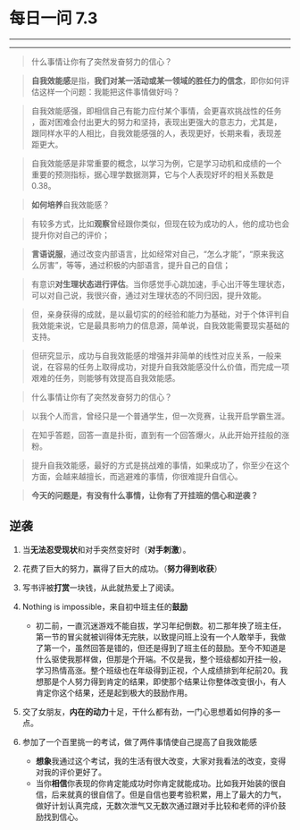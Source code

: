 # 每日一问 7.3 # 

---
<!-- toc -->
---
 
>什么事情让你有了突然发奋努力的信心？

>**自我效能感**是指，**我们对某一活动或某一领域的胜任力的信念**，即你如何评估这样一个问题：我能把这件事情做好吗？

>自我效能感强，即相信自己有能力应付某个事情，会更喜欢挑战性的任务 ，面对困难会付出更大的努力和坚持，表现出更强大的意志力，尤其是， 跟同样水平的人相比，自我效能感强的人，表现更好，长期来看，表现差 距更大。

>自我效能感是非常重要的概念，以学习为例，它是学习动机和成绩的一个 重要的预测指标，据心理学数据测算，它与个人表现好坏的相关系数是 0.38。

>**如何培养**自我效能感？

>有较多方式，比如**观察**曾经跟你类似，但现在较为成功的人，他的成功也会提升你对自己的评价；

>**言语说服**，通过改变内部语言，比如经常对自己，“怎么才能”，“原来我这么厉害”，等等，通过积极的内部语言，提升自己的自信；

>有意识**对生理状态进行评估**。当你感觉手心跳加速，手心出汗等生理状态，可以对自己说，我很兴奋，通过对生理状态的不同归因，提升效能。

>但，亲身获得的成就，是以最切实的的经验和能力为基础，对于个体评判自我效能来说，它是最具影响力的信息源，简单说，自我效能需要现实基础的支持。

>但研究显示，成功与自我效能感的增强并非简单的线性对应关系，一般来说，在容易的任务上取得成功，对提升自我效能感没什么价值，而完成一项艰难的任务，则能够有效提高自我效能感。

>什么事情让你有了突然发奋努力的信心？

>以我个人而言，曾经只是一个普通学生，但一次竞赛，让我开启学霸生涯。

>在知乎答题，回答一直是扑街，直到有一个回答爆火，从此开始开挂般的涨粉。

>提升自我效能感，最好的方式是挑战难的事情，如果成功了，你至少在这个方面，会越来越擅长，而逃避难的事情，你很难提升自信心。

>**今天的问题是，有没有什么事情，让你有了开挂班的信心和逆袭？**

## 逆袭 ##
1. 当**无法忍受现状**和对手突然变好时（**对手刺激**）。

2. 花费了巨大的努力，赢得了巨大的成功。（**努力得到收获**）

3. 写书评被**打赏**一块钱，从此就热爱上了阅读。

4. Nothing is impossible，来自初中班主任的**鼓励**
   - 初二前，一直沉迷游戏不能自拔，学习年纪倒数。初二那年换了班主任，第一节的冒尖就被训得体无完肤，以致提问班上没有一个人敢举手，我做了第一个，虽然回答是错的，但还是得到了班主任的鼓励。至今不知道是什么驱使我那样做，但那是个开端。不仅是我，整个班级都如开挂一般，学习热情高涨。整个班级也在年级得到正视，个人成绩排到年纪前20。我想那是个人努力得到肯定的结果，即使那个结果让你整体改变很小，有人肯定你这个结果，还是起到极大的鼓励作用。


5. 交了女朋友，**内在的动力**十足，干什么都有劲，一门心思想着如何挣的多一点。

6. 参加了一个百里挑一的考试，做了两件事情使自己提高了自我效能感
   - **想象**我通过这个考试，我的生活有很大改变，大家对我看法的改变，变得对我的评价更好了。
   - 当你**相信**你表现的你肯定能成功时你肯定就能成功。比如我开始装的很自信，后来就真的很自信了。但是自信也要考验积累，用上了最大的力气，做好计划认真完成，无数次泄气又无数次通过跟对手比较和老师的评价鼓励找到信心。


























